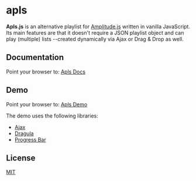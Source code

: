 # apls
**Apls.js** is an alternative playlist for [Amplitude.js](https://github.com/521dimensions/amplitudejs) written in vanilla JavaScript. Its main features are that it doesn't require a JSON playlist object and can play (multiple) lists --created dynamically via Ajax or Drag & Drop as well.

## Documentation
Point your browser to: [Apls Docs](https://apls.bliptunes.com)

## Demo
Point your browser to: [Apls Demo](https://apls.bliptunes.com/demo.html)

The demo uses the following libraries:
* [Ajax](https://github.com/fdaciuk/ajax)
* [Dragula](https://github.com/bevacqua/dragula)
* [Progress Bar](https://kimmobrunfeldt.github.io/progressbar.js/)

## License
[MIT](https://github.com/fdaciuk/licenses/blob/master/MIT-LICENSE.md)
